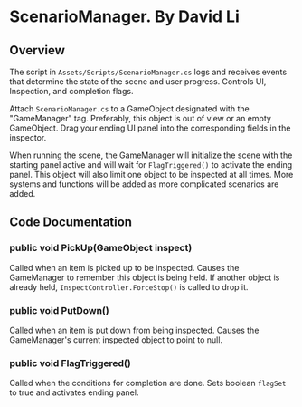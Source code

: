 # ScenarioManager. By David Li

## Overview
The script in `Assets/Scripts/ScenarioManager.cs` logs and receives events that determine the state of the scene and user progress. Controls UI, Inspection, and completion flags.

Attach `ScenarioManager.cs` to a GameObject designated with the "GameManager" tag. Preferably, this object is out of view or an empty GameObject. Drag your ending UI panel into the corresponding fields in the inspector.

When running the scene, the GameManager will initialize the scene with the starting panel active and will wait for `FlagTriggered()` to activate the ending panel. This object will also limit one object to be inspected at all times. More systems and functions will be added as more complicated scenarios are added.

## Code Documentation

### public void PickUp(GameObject inspect)

Called when an item is picked up to be inspected. Causes the GameManager to remember this object is being held. If another object is already held, `InspectController.ForceStop()` is called to drop it.


### public void PutDown()

Called when an item is put down from being inspected. Causes the GameManager's current inspected object to point to null.

### public void FlagTriggered()

Called when the conditions for completion are done. Sets boolean `flagSet` to true and activates ending panel.



